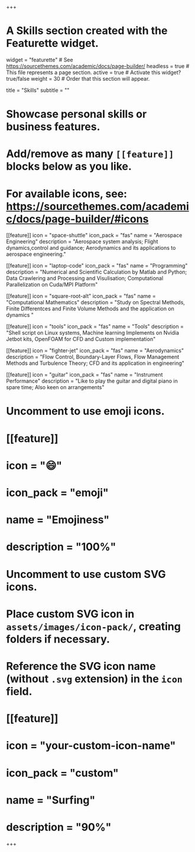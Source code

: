 +++
# A Skills section created with the Featurette widget.
widget = "featurette"  # See https://sourcethemes.com/academic/docs/page-builder/
headless = true  # This file represents a page section.
active = true  # Activate this widget? true/false
weight = 30  # Order that this section will appear.

title = "Skills"
subtitle = ""

# Showcase personal skills or business features.
# 
# Add/remove as many `[[feature]]` blocks below as you like.
# 
# For available icons, see: https://sourcethemes.com/academic/docs/page-builder/#icons

[[feature]]
  icon = "space-shuttle"
  icon_pack = "fas"
  name = "Aerospace Engineering"
  description = "Aerospace system analysis; Flight dynamics,control and guidance; Aerodynamics and its applications to aerospace engineering."
  
[[feature]]
  icon = "laptop-code"
  icon_pack = "fas"
  name = "Programming"
  description = "Numerical and Scientific Calculation by Matlab and Python; Data Crawlering and Processing and Visulisation; Computational Parallelization on Cuda/MPI Platform"  
  
[[feature]]
  icon = "square-root-alt"
  icon_pack = "fas"
  name = "Computational Mathematics"
  description = "Study on Spectral Methods, Finite Differentces and Finite Volume Methods and the application on dynamics "
  
[[feature]]
  icon = "tools"
  icon_pack = "fas"
  name = "Tools"
  description = "Shell script on Linux systems, Machine learning Implements on Nvidia Jetbot kits, OpenFOAM for CFD and Custom implementation"  
  
[[feature]]
  icon = "fighter-jet"
  icon_pack = "fas"
  name = "Aerodynamics"
  description = "Flow Control, Boundary-Layer Flows, Flow Management Methods and Turbulence Theory; CFD and its application in engineering"

[[feature]]
  icon = "guitar"
  icon_pack = "fas"
  name = "Instrument Performance"
  description = "Like to play the guitar and digital piano in spare time; Also keen on arrangements"
  

# Uncomment to use emoji icons.
# [[feature]]
#  icon = ":smile:"
#  icon_pack = "emoji"
#  name = "Emojiness"
#  description = "100%"  

# Uncomment to use custom SVG icons.
# Place custom SVG icon in `assets/images/icon-pack/`, creating folders if necessary.
# Reference the SVG icon name (without `.svg` extension) in the `icon` field.
# [[feature]]
#  icon = "your-custom-icon-name"
#  icon_pack = "custom"
#  name = "Surfing"
#  description = "90%"

+++
